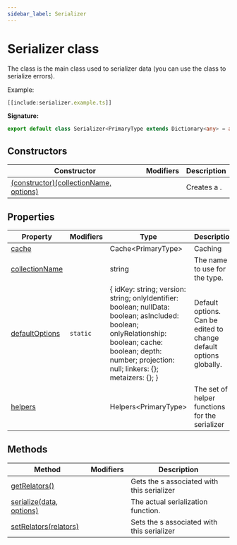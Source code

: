 ```yaml
---
sidebar_label: Serializer
---
```

# Serializer class

The  class is the main class used to serializer data (you can use the  class to serialize errors).

Example:

```typescript
[[include:serializer.example.ts]]
```

**Signature:**

```typescript
export default class Serializer<PrimaryType extends Dictionary<any> = any> 
```

## Constructors

|  Constructor | Modifiers | Description |
|  --- | --- | --- |
|  [(constructor)(collectionName, options)](./ts-japi.serializer._constructor_.md) |  | Creates a . |

## Properties

|  Property | Modifiers | Type | Description |
|  --- | --- | --- | --- |
|  [cache](./ts-japi.serializer.cache.md) |  | Cache&lt;PrimaryType&gt; | Caching |
|  [collectionName](./ts-japi.serializer.collectionname.md) |  | string | The name to use for the type. |
|  [defaultOptions](./ts-japi.serializer.defaultoptions.md) | <code>static</code> | { idKey: string; version: string; onlyIdentifier: boolean; nullData: boolean; asIncluded: boolean; onlyRelationship: boolean; cache: boolean; depth: number; projection: null; linkers: {}; metaizers: {}; } | Default options. Can be edited to change default options globally. |
|  [helpers](./ts-japi.serializer.helpers.md) |  | Helpers&lt;PrimaryType&gt; | The set of helper functions for the serializer |

## Methods

|  Method | Modifiers | Description |
|  --- | --- | --- |
|  [getRelators()](./ts-japi.serializer.getrelators.md) |  | Gets the s associated with this serializer |
|  [serialize(data, options)](./ts-japi.serializer.serialize.md) |  | The actual serialization function. |
|  [setRelators(relators)](./ts-japi.serializer.setrelators.md) |  | Sets the s associated with this serializer |

